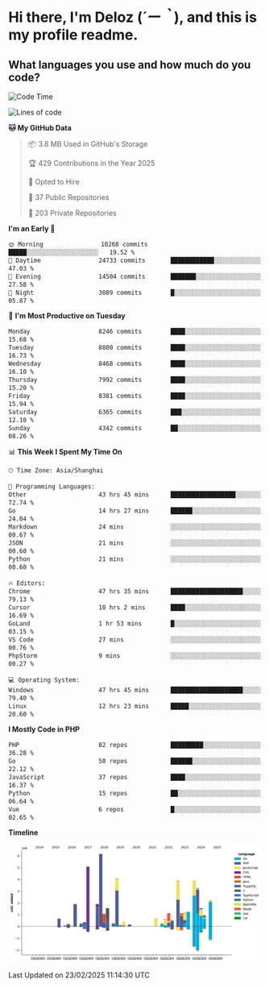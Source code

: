 # **Hi there, I'm Deloz (*´ー｀*), and this is my profile readme.**

## **What languages you use and how much do you code?**

<!--START_SECTION:waka-->
![Code Time](http://img.shields.io/badge/Code%20Time-5%2C746%20hrs%202%20mins-blue)

![Lines of code](https://img.shields.io/badge/From%20Hello%20World%20I%27ve%20Written-46.9%20million%20lines%20of%20code-blue)

**🐱 My GitHub Data** 

> 📦 3.8 MB Used in GitHub's Storage 
 > 
> 🏆 429 Contributions in the Year 2025
 > 
> 💼 Opted to Hire
 > 
> 📜 37 Public Repositories 
 > 
> 🔑 203 Private Repositories 
 > 
**I'm an Early 🐤** 

```text
🌞 Morning                10268 commits       █████░░░░░░░░░░░░░░░░░░░░   19.52 % 
🌆 Daytime                24733 commits       ████████████░░░░░░░░░░░░░   47.03 % 
🌃 Evening                14504 commits       ███████░░░░░░░░░░░░░░░░░░   27.58 % 
🌙 Night                  3089 commits        █░░░░░░░░░░░░░░░░░░░░░░░░   05.87 % 
```
📅 **I'm Most Productive on Tuesday** 

```text
Monday                   8246 commits        ████░░░░░░░░░░░░░░░░░░░░░   15.68 % 
Tuesday                  8800 commits        ████░░░░░░░░░░░░░░░░░░░░░   16.73 % 
Wednesday                8468 commits        ████░░░░░░░░░░░░░░░░░░░░░   16.10 % 
Thursday                 7992 commits        ████░░░░░░░░░░░░░░░░░░░░░   15.20 % 
Friday                   8381 commits        ████░░░░░░░░░░░░░░░░░░░░░   15.94 % 
Saturday                 6365 commits        ███░░░░░░░░░░░░░░░░░░░░░░   12.10 % 
Sunday                   4342 commits        ██░░░░░░░░░░░░░░░░░░░░░░░   08.26 % 
```


📊 **This Week I Spent My Time On** 

```text
🕑︎ Time Zone: Asia/Shanghai

💬 Programming Languages: 
Other                    43 hrs 45 mins      ██████████████████░░░░░░░   72.74 % 
Go                       14 hrs 27 mins      ██████░░░░░░░░░░░░░░░░░░░   24.04 % 
Markdown                 24 mins             ░░░░░░░░░░░░░░░░░░░░░░░░░   00.67 % 
JSON                     21 mins             ░░░░░░░░░░░░░░░░░░░░░░░░░   00.60 % 
Python                   21 mins             ░░░░░░░░░░░░░░░░░░░░░░░░░   00.60 % 

🔥 Editors: 
Chrome                   47 hrs 35 mins      ████████████████████░░░░░   79.13 % 
Cursor                   10 hrs 2 mins       ████░░░░░░░░░░░░░░░░░░░░░   16.69 % 
GoLand                   1 hr 53 mins        █░░░░░░░░░░░░░░░░░░░░░░░░   03.15 % 
VS Code                  27 mins             ░░░░░░░░░░░░░░░░░░░░░░░░░   00.76 % 
PhpStorm                 9 mins              ░░░░░░░░░░░░░░░░░░░░░░░░░   00.27 % 

💻 Operating System: 
Windows                  47 hrs 45 mins      ████████████████████░░░░░   79.40 % 
Linux                    12 hrs 23 mins      █████░░░░░░░░░░░░░░░░░░░░   20.60 % 
```

**I Mostly Code in PHP** 

```text
PHP                      82 repos            █████████░░░░░░░░░░░░░░░░   36.28 % 
Go                       50 repos            ██████░░░░░░░░░░░░░░░░░░░   22.12 % 
JavaScript               37 repos            ████░░░░░░░░░░░░░░░░░░░░░   16.37 % 
Python                   15 repos            ██░░░░░░░░░░░░░░░░░░░░░░░   06.64 % 
Vue                      6 repos             █░░░░░░░░░░░░░░░░░░░░░░░░   02.65 % 
```



**Timeline**

![Lines of Code chart](https://raw.githubusercontent.com/deloz/deloz/main/assets/bar_graph.png)


 Last Updated on 23/02/2025 11:14:30 UTC
<!--END_SECTION:waka-->
